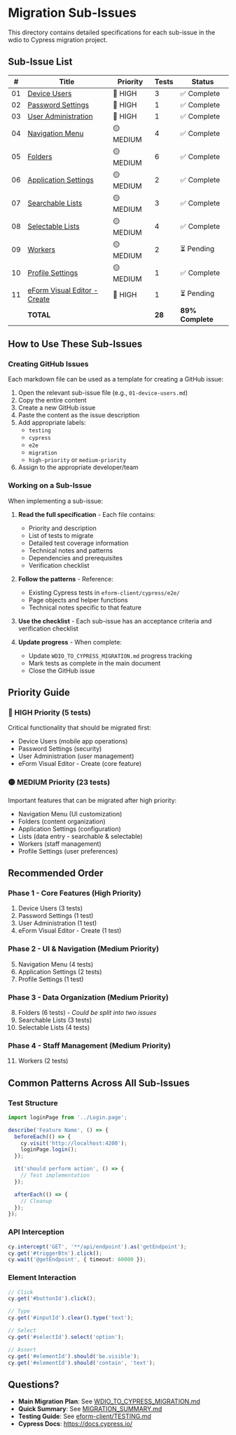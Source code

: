 # Migration Sub-Issues

This directory contains detailed specifications for each sub-issue in the wdio to Cypress migration project.

## Sub-Issue List

| # | Title | Priority | Tests | Status |
|---|-------|----------|-------|--------|
| 01 | [Device Users](01-device-users.md) | 🔴 HIGH | 3 | ✅ Complete |
| 02 | [Password Settings](02-password-settings.md) | 🔴 HIGH | 1 | ✅ Complete |
| 03 | [User Administration](03-user-administration.md) | 🔴 HIGH | 1 | ✅ Complete |
| 04 | [Navigation Menu](04-navigation-menu.md) | 🟡 MEDIUM | 4 | ✅ Complete |
| 05 | [Folders](05-folders.md) | 🟡 MEDIUM | 6 | ✅ Complete |
| 06 | [Application Settings](06-application-settings.md) | 🟡 MEDIUM | 2 | ✅ Complete |
| 07 | [Searchable Lists](07-searchable-lists.md) | 🟡 MEDIUM | 3 | ✅ Complete |
| 08 | [Selectable Lists](08-selectable-lists.md) | 🟡 MEDIUM | 4 | ✅ Complete |
| 09 | [Workers](09-workers.md) | 🟡 MEDIUM | 2 | ⏳ Pending |
| 10 | [Profile Settings](10-profile-settings.md) | 🟡 MEDIUM | 1 | ✅ Complete |
| 11 | [eForm Visual Editor - Create](11-eform-visual-editor-create.md) | 🔴 HIGH | 1 | ⏳ Pending |
| | **TOTAL** | | **28** | **89% Complete** |

## How to Use These Sub-Issues

### Creating GitHub Issues

Each markdown file can be used as a template for creating a GitHub issue:

1. Open the relevant sub-issue file (e.g., `01-device-users.md`)
2. Copy the entire content
3. Create a new GitHub issue
4. Paste the content as the issue description
5. Add appropriate labels:
   - `testing`
   - `cypress`
   - `e2e`
   - `migration`
   - `high-priority` or `medium-priority`
6. Assign to the appropriate developer/team

### Working on a Sub-Issue

When implementing a sub-issue:

1. **Read the full specification** - Each file contains:
   - Priority and description
   - List of tests to migrate
   - Detailed test coverage information
   - Technical notes and patterns
   - Dependencies and prerequisites
   - Verification checklist

2. **Follow the patterns** - Reference:
   - Existing Cypress tests in `eform-client/cypress/e2e/`
   - Page objects and helper functions
   - Technical notes specific to that feature

3. **Use the checklist** - Each sub-issue has an acceptance criteria and verification checklist

4. **Update progress** - When complete:
   - Update `WDIO_TO_CYPRESS_MIGRATION.md` progress tracking
   - Mark tests as complete in the main document
   - Close the GitHub issue

## Priority Guide

### 🔴 HIGH Priority (5 tests)
Critical functionality that should be migrated first:
- Device Users (mobile app operations)
- Password Settings (security)
- User Administration (user management)
- eForm Visual Editor - Create (core feature)

### 🟡 MEDIUM Priority (23 tests)
Important features that can be migrated after high priority:
- Navigation Menu (UI customization)
- Folders (content organization)
- Application Settings (configuration)
- Lists (data entry - searchable & selectable)
- Workers (staff management)
- Profile Settings (user preferences)

## Recommended Order

### Phase 1 - Core Features (High Priority)
1. Device Users (3 tests)
2. Password Settings (1 test)
3. User Administration (1 test)
4. eForm Visual Editor - Create (1 test)

### Phase 2 - UI & Navigation (Medium Priority)
5. Navigation Menu (4 tests)
6. Application Settings (2 tests)
7. Profile Settings (1 test)

### Phase 3 - Data Organization (Medium Priority)
8. Folders (6 tests) - *Could be split into two issues*
9. Searchable Lists (3 tests)
10. Selectable Lists (4 tests)

### Phase 4 - Staff Management (Medium Priority)
11. Workers (2 tests)

## Common Patterns Across All Sub-Issues

### Test Structure
```typescript
import loginPage from '../Login.page';

describe('Feature Name', () => {
  beforeEach(() => {
    cy.visit('http://localhost:4200');
    loginPage.login();
  });

  it('should perform action', () => {
    // Test implementation
  });

  afterEach(() => {
    // Cleanup
  });
});
```

### API Interception
```typescript
cy.intercept('GET', '**/api/endpoint').as('getEndpoint');
cy.get('#triggerBtn').click();
cy.wait('@getEndpoint', { timeout: 60000 });
```

### Element Interaction
```typescript
// Click
cy.get('#buttonId').click();

// Type
cy.get('#inputId').clear().type('text');

// Select
cy.get('#selectId').select('option');

// Assert
cy.get('#elementId').should('be.visible');
cy.get('#elementId').should('contain', 'text');
```

## Questions?

- **Main Migration Plan**: See [WDIO_TO_CYPRESS_MIGRATION.md](../WDIO_TO_CYPRESS_MIGRATION.md)
- **Quick Summary**: See [MIGRATION_SUMMARY.md](../MIGRATION_SUMMARY.md)
- **Testing Guide**: See [eform-client/TESTING.md](../eform-client/TESTING.md)
- **Cypress Docs**: https://docs.cypress.io/
